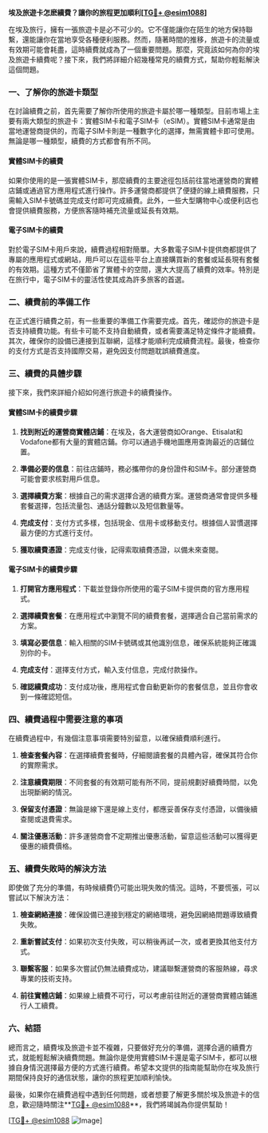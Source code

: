 **埃及旅遊卡怎麽續費？讓你的旅程更加順利[[TG💪+ @esim1088](https://t.me/s/esim1088)]**

在埃及旅行，擁有一張旅遊卡是必不可少的。它不僅能讓你在陌生的地方保持聯繫，還能讓你在當地享受各種便利服務。然而，隨著時間的推移，旅遊卡的流量或有效期可能會耗盡，這時續費就成為了一個重要問題。那麼，究竟該如何為你的埃及旅遊卡續費呢？接下來，我們將詳細介紹幾種常見的續費方式，幫助你輕鬆解決這個問題。

### 一、了解你的旅遊卡類型

在討論續費之前，首先需要了解你所使用的旅遊卡屬於哪一種類型。目前市場上主要有兩大類型的旅遊卡：實體SIM卡和電子SIM卡（eSIM）。實體SIM卡通常是由當地運營商提供的，而電子SIM卡則是一種數字化的選擇，無需實體卡即可使用。無論是哪一種類型，續費的方式都會有所不同。

#### 實體SIM卡的續費

如果你使用的是一張實體SIM卡，那麼續費的主要途徑包括前往當地運營商的實體店鋪或通過官方應用程式進行操作。許多運營商都提供了便捷的線上續費服務，只需輸入SIM卡號碼並完成支付即可完成續費。此外，一些大型購物中心或便利店也會提供續費服務，方便旅客隨時補充流量或延長有效期。

#### 電子SIM卡的續費

對於電子SIM卡用戶來說，續費過程相對簡單。大多數電子SIM卡提供商都提供了專屬的應用程式或網站，用戶可以在這些平台上直接購買新的套餐或延長現有套餐的有效期。這種方式不僅節省了實體卡的空間，還大大提高了續費的效率。特別是在旅行中，電子SIM卡的靈活性使其成為許多旅客的首選。

### 二、續費前的準備工作

在正式進行續費之前，有一些重要的準備工作需要完成。首先，確認你的旅遊卡是否支持續費功能。有些卡可能不支持自動續費，或者需要滿足特定條件才能續費。其次，確保你的設備已連接到互聯網，這樣才能順利完成續費流程。最後，檢查你的支付方式是否支持國際交易，避免因支付問題耽誤續費進度。

### 三、續費的具體步驟

接下來，我們來詳細介紹如何進行旅遊卡的續費操作。

#### 實體SIM卡的續費步驟

1. **找到附近的運營商實體店鋪**：在埃及，各大運營商如Orange、Etisalat和Vodafone都有大量的實體店鋪。你可以通過手機地圖應用查詢最近的店鋪位置。
   
2. **準備必要的信息**：前往店鋪時，務必攜帶你的身份證件和SIM卡。部分運營商可能會要求核對用戶信息。

3. **選擇續費方案**：根據自己的需求選擇合適的續費方案。運營商通常會提供多種套餐選擇，包括流量包、通話分鐘數以及短信數量等。

4. **完成支付**：支付方式多樣，包括現金、信用卡或移動支付。根據個人習慣選擇最方便的方式進行支付。

5. **獲取續費憑證**：完成支付後，記得索取續費憑證，以備未來查閱。

#### 電子SIM卡的續費步驟

1. **打開官方應用程式**：下載並登錄你所使用的電子SIM卡提供商的官方應用程式。

2. **選擇續費套餐**：在應用程式中瀏覽不同的續費套餐，選擇適合自己當前需求的方案。

3. **填寫必要信息**：輸入相關的SIM卡號碼或其他識別信息，確保系統能夠正確識別你的卡。

4. **完成支付**：選擇支付方式，輸入支付信息，完成付款操作。

5. **確認續費成功**：支付成功後，應用程式會自動更新你的套餐信息，並且你會收到一條確認短信。

### 四、續費過程中需要注意的事項

在續費過程中，有幾個注意事項需要特別留意，以確保續費順利進行。

1. **檢查套餐內容**：在選擇續費套餐時，仔細閱讀套餐的具體內容，確保其符合你的實際需求。

2. **注意續費期限**：不同套餐的有效期可能有所不同，提前規劃好續費時間，以免出現斷網的情況。

3. **保留支付憑證**：無論是線下還是線上支付，都應妥善保存支付憑證，以備後續查閱或退費需求。

4. **關注優惠活動**：許多運營商會不定期推出優惠活動，留意這些活動可以獲得更優惠的續費價格。

### 五、續費失敗時的解決方法

即使做了充分的準備，有時候續費仍可能出現失敗的情況。這時，不要慌張，可以嘗試以下解決方法：

1. **檢查網絡連接**：確保設備已連接到穩定的網絡環境，避免因網絡問題導致續費失敗。

2. **重新嘗試支付**：如果初次支付失敗，可以稍後再試一次，或者更換其他支付方式。

3. **聯繫客服**：如果多次嘗試仍無法續費成功，建議聯繫運營商的客服熱線，尋求專業的技術支持。

4. **前往實體店鋪**：如果線上續費不可行，可以考慮前往附近的運營商實體店鋪進行人工續費。

### 六、結語

總而言之，續費埃及旅遊卡並不複雜，只要做好充分的準備，選擇合適的續費方式，就能輕鬆解決續費問題。無論你是使用實體SIM卡還是電子SIM卡，都可以根據自身情況選擇最方便的方式進行續費。希望本文提供的指南能幫助你在埃及旅行期間保持良好的通信狀態，讓你的旅程更加順利愉快。

最後，如果你在續費過程中遇到任何問題，或者想要了解更多關於埃及旅遊卡的信息，歡迎隨時關注**[TG💪+ @esim1088](https://t.me/s/esim1088)**，我們將竭誠為你提供幫助！ 

[[TG💪+ @esim1088](https://t.me/s/esim1088) ![Image](https://i.postimg.cc/4NQfJmqS/Snipaste-2025-05-13-00-14-12.png)]